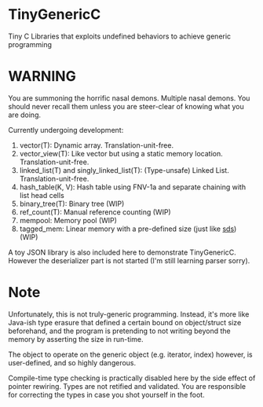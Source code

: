 # TinyGenericC
Tiny C Libraries that exploits undefined behaviors to achieve generic programming

# WARNING
You are summoning the horrific nasal demons. Multiple nasal demons. You should never recall them unless you are steer-clear of knowing what you are doing. 

Currently undergoing development:
1. vector(T): Dynamic array. Translation-unit-free.
2. vector_view(T): Like vector but using a static memory location. Translation-unit-free.
3. linked_list(T) and singly_linked_list(T): (Type-unsafe) Linked List. Translation-unit-free.
4. hash_table(K, V): Hash table using FNV-1a and separate chaining with list head cells
5. binary_tree(T): Binary tree (WIP)
6. ref_count(T): Manual reference counting (WIP)
7. mempool: Memory pool (WIP)
8. tagged_mem: Linear memory with a pre-defined size (just like [sds](https://github.com/antirez/sds)) (WIP)

A toy JSON library is also included here to demonstrate TinyGenericC. However the deserializer part is not started (I'm still learning parser sorry).

# Note
Unfortunately, this is not truly-generic programming. Instead, it's more like Java-ish type erasure that defined a certain bound on object/struct size beforehand, and the program is pretending to not writing beyond the memory by asserting the size in run-time. 

The object to operate on the generic object (e.g. iterator, index) however, is user-defined, and so highly dangerous. 

Compile-time type checking is practically disabled here by the side effect of pointer rewiring. Types are not retified and validated. You are responsible for correcting the types in case you shot yourself in the foot.
